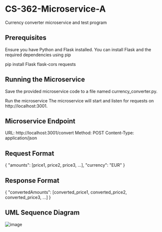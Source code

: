 # CS-362-Microservice-A
Currency converter microservice and test program

## Prerequisites ##

Ensure you have Python and Flask installed. You can install Flask and the required dependencies using pip

pip install Flask flask-cors requests

## Running the Microservice ##

Save the provided microservice code to a file named currency_converter.py.

Run the microservice
The microservice will start and listen for requests on http://localhost:3001.

## Microservice Endpoint ##
URL: http://localhost:3001/convert
Method: POST
Content-Type: application/json

## Request Format ##
{
  "amounts": [price1, price2, price3, ...],
  "currency": "EUR"
}

## Response Format ##
{
  "convertedAmounts": [converted_price1, converted_price2, converted_price3, ...]
}

## UML Sequence Diagram ##
![image](https://github.com/user-attachments/assets/5e31d889-e3e0-48ab-b346-25388b10230c)
